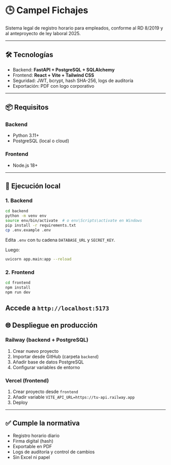 # 🕒 Campel Fichajes

Sistema legal de registro horario para empleados, conforme al RD 8/2019 y al anteproyecto de ley laboral 2025.

---

## 🛠️ Tecnologías

- Backend: **FastAPI + PostgreSQL + SQLAlchemy**
- Frontend: **React + Vite + Tailwind CSS**
- Seguridad: JWT, bcrypt, hash SHA-256, logs de auditoría
- Exportación: PDF con logo corporativo

---

## 📦 Requisitos

### Backend
- Python 3.11+
- PostgreSQL (local o cloud)

### Frontend
- Node.js 18+

---

## 🚀 Ejecución local

### 1. Backend

```bash
cd backend
python -m venv env
source env/bin/activate  # o env\Scripts\activate en Windows
pip install -r requirements.txt
cp .env.example .env
```

Edita `.env` con tu cadena `DATABASE_URL` y `SECRET_KEY`.

Luego:

```bash
uvicorn app.main:app --reload
```

### 2. Frontend

```bash
cd frontend
npm install
npm run dev
```

Accede a `http://localhost:5173`
---

## 🌐 Despliegue en producción

### Railway (backend + PostgreSQL)
1. Crear nuevo proyecto
2. Importar desde GitHub (carpeta `backend`)
3. Añadir base de datos PostgreSQL
4. Configurar variables de entorno

### Vercel (frontend)
1. Crear proyecto desde `frontend`
2. Añadir variable `VITE_API_URL=https://tu-api.railway.app`
3. Deploy

---

## ✅ Cumple la normativa

- Registro horario diario
- Firma digital (hash)
- Exportable en PDF
- Logs de auditoría y control de cambios
- Sin Excel ni papel

